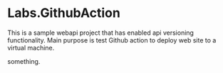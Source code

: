 # Labs.GithubAction

This is a sample webapi project that has enabled api versioning functionality.
Main purpose is test Github action to deploy web site to a virtual machine.

something.